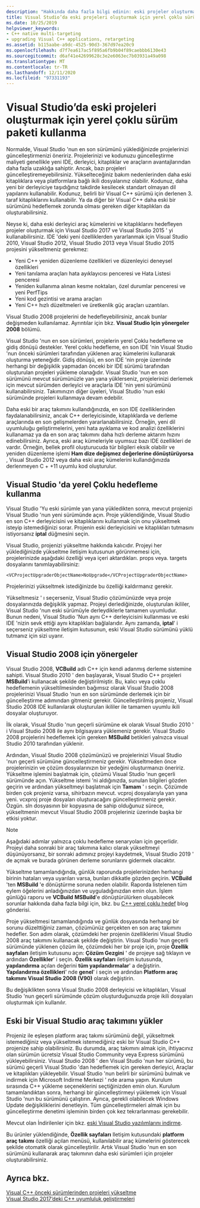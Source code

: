 ```yaml
---
description: "Hakkında daha fazla bilgi edinin: eski projeler oluşturmak için Visual Studio 'da yerel çoklu sürüm kullanımını kullanın"
title: Visual Studio’da eski projeleri oluşturmak için yerel çoklu sürüm paketi kullanma
ms.date: 10/25/2019
helpviewer_keywords:
- C++ native multi-targeting
- upgrading Visual C++ applications, retargeting
ms.assetid: b115aabe-a9dc-4525-90d3-367d97ea20c9
ms.openlocfilehash: d7f7ea617ac5f895a6fb9b04f89caebbb6130e43
ms.sourcegitcommit: d6af41e42699628c3e2e6063ec7b03931a49a098
ms.translationtype: MT
ms.contentlocale: tr-TR
ms.lasthandoff: 12/11/2020
ms.locfileid: "97331193"
---
```

# <a name="use-native-multi-targeting-in-visual-studio-to-build-old-projects"></a>Visual Studio’da eski projeleri oluşturmak için yerel çoklu sürüm paketi kullanma

Normalde, Visual Studio 'nun en son sürümünü yüklediğinizde projelerinizi güncelleştirmenizi öneririz. Projelerinizi ve kodunuzu güncelleştirme maliyeti genellikle yeni IDE, derleyici, kitaplıklar ve araçların avantajlarından daha fazla uzaklığa sahiptir. Ancak, bazı projeleri güncelleştiremeyebilirsiniz. Yükselteceğiniz bakım nedenlerinden daha eski kitaplıklara veya platformlara bağlı ikili dosyalarınız olabilir. Kodunuz, daha yeni bir derleyiciye taşıdığınız takdirde kesilecek standart olmayan dil yapılarını kullanabilir. Kodunuz, belirli bir Visual C++ sürümü için derlenen 3. taraf kitaplıklarını kullanabilir. Ya da diğer bir Visual C++ daha eski bir sürümünü hedeflemek zorunda olması gereken diğer kitaplıkları da oluşturabilirsiniz.

Neyse ki, daha eski derleyici araç kümelerini ve kitaplıklarını hedefleyen projeler oluşturmak için Visual Studio 2017 ve Visual Studio 2015 ' yi kullanabilirsiniz. IDE 'deki yeni özelliklerden yararlanmak için Visual Studio 2010, Visual Studio 2012, Visual Studio 2013 veya Visual Studio 2015 projesini yükseltmeniz gerekmez:

- Yeni C++ yeniden düzenleme özellikleri ve düzenleyici deneysel özellikleri
- Yeni tanılama araçları hata ayıklayıcısı penceresi ve Hata Listesi penceresi
- Yeniden kullanıma alınan kesme noktaları, özel durumlar penceresi ve yeni PerfTips
- Yeni kod gezintisi ve arama araçları
- Yeni C++ hızlı düzeltmeleri ve üretkenlik güç araçları uzantıları.

Visual Studio 2008 projelerini de hedefleyebilirsiniz, ancak bunlar değişmeden kullanılamaz. Ayrıntılar için bkz. **Visual Studio Için yönergeler 2008** bölümü.

Visual Studio 'nun en son sürümleri, projelerin yerel Çoklu hedefleme ve gidiş dönüşü destekler. Yerel çoklu hedefleme, en son IDE 'nin Visual Studio 'nun önceki sürümleri tarafından yüklenen araç kümelerini kullanarak oluşturma yeteneğidir. Gidiş dönüşü, en son IDE 'nin proje üzerinde herhangi bir değişiklik yapmadan önceki bir IDE sürümü tarafından oluşturulan projeleri yükleme olanağıdır. Visual Studio 'nun en son sürümünü mevcut sürümünüzle yan yana yüklerseniz, projelerinizi derlemek için mevcut sürümden derleyici ve araçlarla IDE 'nin yeni sürümünü kullanabilirsiniz. Takımınızın diğer üyeleri, Visual Studio 'nun eski sürümünde projeleri kullanmaya devam edebilir.

Daha eski bir araç takımını kullandığınızda, en son IDE özelliklerinden faydalanabilirsiniz, ancak C++ derleyicisinde, kitaplıklarda ve derleme araçlarında en son gelişmelerden yararlanabilirsiniz. Örneğin, yeni dil uyumluluğu geliştirmelerini, yeni hata ayıklama ve kod analizi özelliklerini kullanamaz ya da en son araç takımını daha hızlı derleme aktarım hızını edinebilirsiniz. Ayrıca, eski araç kümeleriyle uyumsuz bazı IDE özellikleri de vardır. Örneğin, bellek profil oluşturucuda tür bilgileri eksik olabilir ve yeniden düzenleme işlemi **Ham dize değişmez değerlerine dönüştürüyorsa** , Visual Studio 2012 veya daha eski araç kümelerini kullandığınızda derlenmeyen C + +11 uyumlu kod oluşturulur.

## <a name="how-to-use-native-multi-targeting-in-visual-studio"></a>Visual Studio 'da yerel Çoklu hedefleme kullanma

Visual Studio 'Yu eski sürümle yan yana yükledikten sonra, mevcut projenizi Visual Studio 'nun yeni sürümünde açın. Proje yüklendiğinde, Visual Studio en son C++ derleyicisini ve kitaplıklarını kullanmak için onu yükseltmek isteyip istemediğinizi sorar. Projenin eski derleyicisini ve kitaplıkları tutmasını istiyorsanız **iptal** düğmesini seçin.

Visual Studio, projenizi yükseltme hakkında kalıcıdır. Projeyi her yüklediğinizde yükseltme iletişim kutusunun görünmemesi için, projelerinizde aşağıdaki özelliği veya içeri aktardıkları. props veya. targets dosyalarını tanımlayabilirsiniz:

`<VCProjectUpgraderObjectName>NoUpgrade</VCProjectUpgraderObjectName>`

Projelerinizi yükseltmek istediğinizde bu özelliği kaldırmanız gerekir.

Yükseltmesiz ' ı seçerseniz, Visual Studio çözümünüzde veya proje dosyalarınızda değişiklik yapmaz. Projeyi derlediğinizde, oluşturulan ikililer, Visual Studio 'nun eski sürümüyle derleydiklerle tamamen uyumludur. Bunun nedeni, Visual Studio 'Nun aynı C++ derleyicisini kullanması ve eski IDE 'nizin sevk ettiği aynı kitaplıkları bağlalarıdır. Aynı zamanda, **iptal**' i seçerseniz yükseltme iletişim kutusunun, eski Visual Studio sürümünü yüklü tutmanız için sizi uyarır.

## <a name="instructions-for-visual-studio-2008"></a>Visual Studio 2008 için yönergeler

Visual Studio 2008, **VCBuild** adlı C++ için kendi adanmış derleme sistemine sahipti. Visual Studio 2010 ' den başlayarak, Visual Studio C++ projeleri **MSBuild**'i kullanacak şekilde değiştirilmiştir. Bu, kalıcı veya çoklu hedeflemenin yükseltilmesinden bağımsız olarak Visual Studio 2008 projelerinizi Visual Studio 'nun en son sürümünde derlemek için bir güncelleştirme adımından gitmeniz gerekir. Güncelleştirilmiş projeniz, Visual Studio 2008 IDE kullanılarak oluşturulan ikililer ile tamamen uyumlu ikili dosyalar oluşturuyor.

İlk olarak, Visual Studio 'nun geçerli sürümüne ek olarak Visual Studio 2010 ' i Visual Studio 2008 ile aynı bilgisayara yüklemeniz gerekir. Visual Studio 2008 projelerini hedeflemek için gereken **MSBuild** betikleri yalnızca visual Studio 2010 tarafından yüklenir.

Ardından, Visual Studio 2008 çözümünüzü ve projelerinizi Visual Studio 'nun geçerli sürümüne güncelleştirmeniz gerekir. Yükseltmeden önce projelerinizin ve çözüm dosyalarınızın bir yedeğini oluşturmanızı öneririz. Yükseltme işlemini başlatmak için, çözümü Visual Studio 'nun geçerli sürümünde açın. Yükseltme istemi 'ni aldığınızda, sunulan bilgileri gözden geçirin ve ardından yükseltmeyi başlatmak için **Tamam** ' ı seçin. Çözümde birden çok projeniz varsa, sihirbazın mevcut. vcproj dosyalarıyla yan yana yeni. vcxproj proje dosyaları oluşturacağını güncelleştirmeniz gerekir. Özgün. sln dosyasının bir kopyasına de sahip olduğunuz sürece, yükseltmenin mevcut Visual Studio 2008 projeleriniz üzerinde başka bir etkisi yoktur.

> [!NOTE]
> Aşağıdaki adımlar yalnızca çoklu hedefleme senaryoları için geçerlidir. Projeyi daha sonraki bir araç takımına kalıcı olarak yükseltmeyi düşünüyorsanız, bir sonraki adımınız projeyi kaydetmek, Visual Studio 2019 ' de açmak ve burada görünen derleme sorunlarını gidermek olacaktır.

Yükseltme tamamlandığında, günlük raporunda projelerinizden herhangi birinin hataları veya uyarıları varsa, bunları dikkatle gözden geçirin. **VCBuild** 'ten **MSBuild** 'e dönüştürme soruna neden olabilir. Raporda listelenen tüm eylem öğelerini anladığınızdan ve uyguladığınızdan emin olun. İşlem günlüğü raporu ve **VCBuild** **MSBuild**'e dönüştürülürken oluşabilecek sorunlar hakkında daha fazla bilgi için, bkz. bu [C++ yerel çoklu hedef](https://devblogs.microsoft.com/cppblog/c-native-multi-targeting/) blog gönderisi.

Proje yükseltmesi tamamlandığında ve günlük dosyasında herhangi bir sorunu düzelttiğiniz zaman, çözümünüz gerçekten en son araç takımını hedefler. Son adım olarak, çözümdeki her projenin özelliklerini Visual Studio 2008 araç takımını kullanacak şekilde değiştirin. Visual Studio 'nun geçerli sürümünde yüklenen çözüm ile, çözümdeki her bir proje için, proje **Özellik sayfaları** iletişim kutusunu açın: **Çözüm Gezgini** ' de projeye sağ tıklayın ve ardından **Özellikler**' i seçin. **Özellik sayfaları** iletişim kutusunda, **yapılandırma** açılan değerini **tüm yapılandırmalar**' a değiştirin. **Yapılandırma özellikleri**' nde **genel**' i seçin ve ardından **Platform araç takımını** **Visual Studio 2008 (V90)** olarak değiştirin.

Bu değişiklikten sonra Visual Studio 2008 derleyicisi ve kitaplıkları, Visual Studio 'nun geçerli sürümünde çözüm oluşturduğunuzda proje ikili dosyaları oluşturmak için kullanılır.

## <a name="install-an-older-visual-studio-toolset"></a>Eski bir Visual Studio araç takımını yükler

Projeniz ile eşleşen platform araç takımı sürümünü değil, yükseltmek istemediğiniz veya yükseltmek istemediğiniz eski bir Visual Studio C++ projenize sahip olabilirsiniz. Bu durumda, araç takımını almak için, ihtiyacınız olan sürümün ücretsiz Visual Studio Community veya Express sürümünü yükleyebilirsiniz. Visual Studio 2008 ' den Visual Studio 'nun her sürümü, bu sürümü geçerli Visual Studio 'dan hedeflemek için gereken derleyici, Araçlar ve kitaplıkları yükleyebilir. Visual Studio 'nun belirli bir sürümünü bulmak ve indirmek için Microsoft Indirme Merkezi ' nde arama yapın. Kurulum sırasında C++ yükleme seçeneklerini seçtiğinizden emin olun. Kurulum tamamlandıktan sonra, herhangi bir güncelleştirmeyi yüklemek için Visual Studio 'nun bu sürümünü çalıştırın. Ayrıca, gerekli olabilecek Windows Update değişikliklerini denetleyin. Tüm güncelleştirmeleri almak için bu güncelleştirme denetimi işleminin birden çok kez tekrarlanması gerekebilir.

Mevcut olan İndirilenler için bkz. [eski Visual Studio yazılımlarını indirme](https://visualstudio.microsoft.com/vs/older-downloads/).

Bu ürünler yüklendiğinde, **Özellik sayfaları** Iletişim kutusundaki **platform araç takımı** özelliği açılan menüsü, kullanılabilir araç kümelerini gösterecek şekilde otomatik olarak güncelleştirilir. Artık Visual Studio 'nun en son sürümünü kullanarak araç takımının daha eski sürümleri için projeler oluşturabilirsiniz.

## <a name="see-also"></a>Ayrıca bkz.

[Visual C++ önceki sürümlerinden projeleri yükseltme](upgrading-projects-from-earlier-versions-of-visual-cpp.md)<br/>
[Visual Studio 2017’deki C++ uyumluluk geliştirmeleri](../overview/cpp-conformance-improvements.md)
